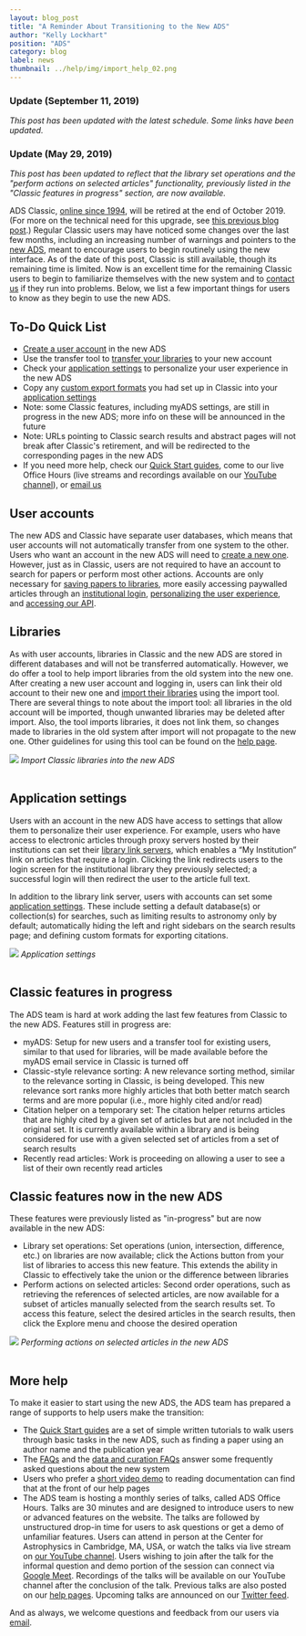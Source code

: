 ```yaml
---
layout: blog_post
title: "A Reminder About Transitioning to the New ADS"
author: "Kelly Lockhart"
position: "ADS"
category: blog
label: news
thumbnail: ../help/img/import_help_02.png
---
```


### Update (September 11, 2019)
*This post has been updated with the latest schedule. Some links have been updated.*

### Update (May 29, 2019)
*This post has been updated to reflect that the library set operations and the "perform actions on selected articles" functionality, previously listed in the "Classic features in progress" section, are now available.*

ADS Classic, [online since 1994](https://ui.adsabs.harvard.edu/about/history/), will be retired at the end of October 2019. (For more on the technical need for this upgrade, see [this previous blog post](../blog/technical).) Regular Classic users may have noticed some changes over the last few months, including an increasing number of warnings and pointers to the [new ADS](https://ui.adsabs.harvard.edu/), meant to encourage users to begin routinely using the new interface. As of the date of this post, Classic is still available, though its remaining time is limited. Now is an excellent time for the remaining Classic users to begin to familiarize themselves with the new system and to [contact us](mailto:adshelp@cfa.harvard.edu) if they run into problems. Below, we list a few important things for users to know as they begin to use the new ADS.

## To-Do Quick List
- [Create a user account](https://ui.adsabs.harvard.edu/user/account/register) in the new ADS
- Use the transfer tool to [transfer your libraries](../help/libraries/legacy-importing) to your new account
- Check your [application settings](https://ui.adsabs.harvard.edu/user/settings/application) to personalize your user experience in the new ADS
- Copy any [custom export formats](../help/actions/export) you had set up in Classic into your [application settings](https://ui.adsabs.harvard.edu/user/settings/application)
- Note: some Classic features, including myADS settings, are still in progress in the new ADS; more info on these will be announced in the future
- Note: URLs pointing to Classic search results and abstract pages will not break after Classic's retirement, and will be redirected to the corresponding pages in the new ADS
- If you need more help, check our [Quick Start guides](../help/quickstart), come to our live Office Hours (live streams and recordings available on our [YouTube channel](https://www.youtube.com/watch?v=QVewqgjUCJI)), or [email us](mailto:adshelp@cfa.harvard.edu)

## User accounts
The new ADS and Classic have separate user databases, which means that user accounts will not automatically transfer from one system to the other. Users who want an account in the new ADS will need to [create a new one](https://ui.adsabs.harvard.edu/user/account/register). However, just as in Classic, users are not required to have an account to search for papers or perform most other actions. Accounts are only necessary for [saving papers to libraries](../help/libraries/creating-libraries), more easily accessing paywalled articles through an [institutional login](../help/userpreferences/library-servers), [personalizing the user experience](../blog/updates2#application-settings), and [accessing our API](https://github.com/adsabs/adsabs-dev-api). 

## Libraries
As with user accounts, libraries in Classic and the new ADS are stored in different databases and will not be transferred automatically. However, we do offer a tool to help import libraries from the old system into the new one. After creating a new user account and logging in, users can link their old account to their new one and [import their libraries](../help/libraries/legacy-importing) using the import tool. There are several things to note about the import tool: all libraries in the old account will be imported, though unwanted libraries may be deleted after import. Also, the tool imports libraries, it does not link them, so changes made to libraries in the old system after import will not propagate to the new one. Other guidelines for using this tool can be found on the [help page](../help/libraries/legacy-importing).

<div class="text-center">
    <img class="img-thumbnail" src="{{ site.baseurl }}/help/img/import_help_02.png" />
<em>Import Classic libraries into the new ADS</em>
</div>
<br>

## Application settings
Users with an account in the new ADS have access to settings that allow them to personalize their user experience. For example, users who have access to electronic articles through proxy servers hosted by their institutions can set their [library link servers](../help/userpreferences/library-servers), which enables a “My Institution” link on articles that require a login. Clicking the link redirects users to the login screen for the institutional library they previously selected; a successful login will then redirect the user to the article full text.

In addition to the library link server, users with accounts can set some [application settings](https://ui.adsabs.harvard.edu/user/settings/application). These include setting a default database(s) or collection(s) for searches, such as limiting results to astronomy only by default; automatically hiding the left and right sidebars on the search results page; and defining custom formats for exporting citations.

<div class="text-center">
    <img class="img-thumbnail" src="{{ site.baseurl }}/blog/images/blog_2019_02_13_application-settings.png" />
<em>Application settings</em>
</div>
<br>

## Classic features in progress
The ADS team is hard at work adding the last few features from Classic to the new ADS. Features still in progress are:

- myADS: Setup for new users and a transfer tool for existing users, similar to that used for libraries, will be made available before the myADS email service in Classic is turned off
- Classic-style relevance sorting: A new relevance sorting method, similar to the relevance sorting in Classic, is being developed. This new relevance sort ranks more highly articles that both better match search terms and are more popular (i.e., more highly cited and/or read)
- Citation helper on a temporary set: The citation helper returns articles that are highly cited by a given set of articles but are not included in the original set. It is currently available within a library and is being considered for use with a given selected set of articles from a set of search results
- Recently read articles: Work is proceeding on allowing a user to see a list of their own recently read articles

## Classic features now in the new ADS
These features were previously listed as "in-progress" but are now available in the new ADS:
- Library set operations: Set operations (union, intersection, difference, etc.) on libraries are now available; click the Actions button from your list of libraries to access this new feature. This extends the ability in Classic to effectively take the union or the difference between libraries
- Perform actions on selected articles: Second order operations, such as retrieving the references of selected articles, are now available for a subset of articles manually selected from the search results set. To access this feature, select the desired articles in the search results, then click the Explore menu and choose the desired operation

<div class="text-center">
    <img class="img-thumbnail" src="{{ site.baseurl }}/blog/images/blog_2019_04_11_perform-actions-on-selected_newADS.gif" />
<em>Performing actions on selected articles in the new ADS</em>
</div>
<br>

## More help
To make it easier to start using the new ADS, the ADS team has prepared a range of supports to help users make the transition:

- The [Quick Start guides](../help/quickstart) are a set of simple written tutorials to walk users through basic tasks in the new ADS, such as finding a paper using an author name and the publication year
- The [FAQs](../help/faq/) and the [data and curation FAQs](../help/data_faq/) answer some frequently asked questions about the new system
- Users who prefer a [short video demo](../help/) to reading documentation can find that at the front of our help pages
- The ADS team is hosting a monthly series of talks, called ADS Office Hours. Talks are 30 minutes and are designed to introduce users to new or advanced features on the website. The talks are followed by unstructured drop-in time for users to ask questions or get a demo of unfamiliar features. Users can attend in person at the Center for Astrophysics in Cambridge, MA, USA, or watch the talks via live stream on [our YouTube channel](https://www.youtube.com/user/nasaads). Users wishing to join after the talk for the informal question and demo portion of the session can connect via [Google Meet](http://bit.ly/ADS_Office_Hours). Recordings of the talks will be available on our YouTube channel after the conclusion of the talk. Previous talks are also posted on our [help pages](../help/videos). Upcoming talks are announced on our [Twitter feed](https://twitter.com/adsabs).

And as always, we welcome questions and feedback from our users via [email](mailto:adshelp@cfa.harvard.edu).

